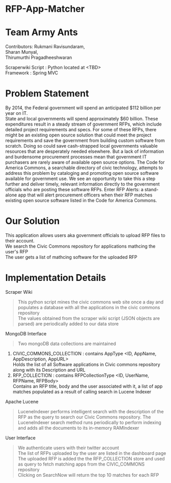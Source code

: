 RFP-App-Matcher
=================
Team Army Ants
===================================
Contributors: 	Rukmani Ravisundaram,  
  		Sharan Munyal,  
		Thirumurthi Pragadheeshwaran

Scraperwiki Script	: Python located at \<TBD\>  
Framework		: Spring MVC


Problem Statement
==================
By 2014, the Federal government will spend an anticipated $112 billion per year on IT.  
State and local governments will spend approximately $60 billion. These expenditures result in a steady stream of
government RFPs, which include detailed project requirements and specs. For some of these RFPs, there might be an existing open source solution that could meet the project requirements and save the government from building custom software from scratch. Doing so could save cash-strapped local governments valuable resources that are desperately needed elsewhere. But a lack of information and burdensome procurement processes mean that government IT purchasers are rarely aware of available open source options. The Code for America Commons, a searchable directory of civic technology, attempts to address this problem by cataloging and promoting open source software available for government use. We see an opportunity to take this a step further and deliver timely, relevant information directly to the government officials who are posting these software RFPs. Enter RFP Alerts: a stand-alone app that will alert procurement officers when their RFP matches existing open source software listed in the Code for America Commons.

Our Solution
=============
This application allows users aka government officials to upload RFP files to their account.   
We search the Civic Commons repository for applications mathcing the user's RFP  
The user gets a list of mathcing software for the uploaded RFP

Implementation Details
=======================

Scraper Wiki  
> This python script mines the civic commons web site once a day and populates a database with all the applications in the civic commons repository  
  The values obtained from the scraper wiki script (JSON objects are parsed) are periodically added to our data store

MongoDB Interface  

> Two mongoDB data collections are maintained  
  1. CIVIC_COMMONS_COLLECTION  : contains AppType <ID, AppName, AppDescription, AppURL>  
     Holds the list of all Software applications in Civic commons repository along with its Description and URL  
  2. RFP_COLLECTION            : contains RFPCollectionType <ID, UserName, RFPName, RFPBody>  
     Contains an RFP title, body and the user associated with it, a list of app matches populated as a result of calling search in Lucene Indexer
	

Apache Lucene

> LuceneIndexer performs intelligent search with the description of the RFP as the query to search our Civic Commons repository. The LuceneIndexer search method runs periodically to perform indexing and adds all the documents to its in-memory RAMIndexer
		
User Interface

> We authenticate users with their twitter account  
The list of RFPs uploaded by the user are listed in the dashboard page  
The uploaded RFP is added the the RFP_COLLECTION store and used as query to fetch matching apps from the CIVIC_COMMONS repository  
Clicking on SearchNow will return the top 10 matches for each RFP	